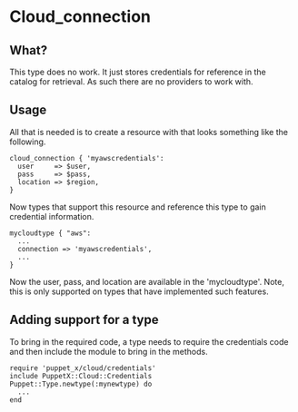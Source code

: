 # Cloud_connection

## What?

This type does no work.  It just stores credentials for reference in the
catalog for retrieval.  As such there are no providers to work with.

## Usage

All that is needed is to create a resource with that looks something like the
following.

    cloud_connection { 'myawscredentials':
      user     => $user,
      pass     => $pass,
      location => $region,
    }

Now types that support this resource and reference this type to gain credential
information.

    mycloudtype { "aws":
      ...
      connection => 'myawscredentials',
      ...
    }

Now the user, pass, and location are available in the 'mycloudtype'.  Note,
this is only supported on types that have implemented such features.

## Adding support for a type

To bring in the required code, a type needs to require the credentials code and
then include the module to bring in the methods.

    require 'puppet_x/cloud/credentials'
    include PuppetX::Cloud::Credentials
    Puppet::Type.newtype(:mynewtype) do
      ...
    end

